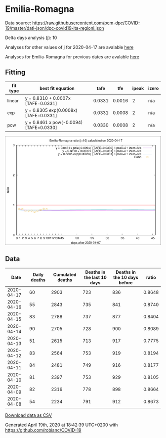 # Emilia-Romagna

Data source: https://raw.githubusercontent.com/pcm-dpc/COVID-19/master/dati-json/dpc-covid19-ita-regioni.json

Delta days analysis (j): 10

Analyses for other values of j for 2020-04-17 are avalable [here](../2020-04-17/README.md)

Analyses for Emilia-Romagna for previous dates are avalable [here](../README.md)

## Fitting 
|fit type|best fit equation|tafe|tfe|ipeak|izero|
|-------|-----|--------|------|---|---|
|linear|y = 0.8310 + 0.0007x  [TAFE=0.0331]|0.0331|0.0016|2|n/a|
|exp|y = 0.8305 exp(0.0008x)  [TAFE=0.0331]|0.0331|0.0008|2|n/a|
|pow|y = 0.8461 x pow(-0.0094)  [TAFE=0.0330]|0.0330|0.0008|2|n/a|

![Plot](COVID-19_emilia-romagna_j10_2020-04-17.png)

## Data
|Date|Daily deaths|Cumulated deaths|Deaths in the last 10 days|Deaths in the 10 days before|ratio|
|----|----------|-----------|-------|--------------------|-----|
|2020-04-17|60|2903|723|836|0.8648|
|2020-04-16|55|2843|735|841|0.8740|
|2020-04-15|83|2788|737|877|0.8404|
|2020-04-14|90|2705|728|900|0.8089|
|2020-04-13|51|2615|713|917|0.7775|
|2020-04-12|83|2564|753|919|0.8194|
|2020-04-11|84|2481|749|916|0.8177|
|2020-04-10|81|2397|753|929|0.8105|
|2020-04-09|82|2316|778|898|0.8664|
|2020-04-08|54|2234|791|912|0.8673|

[Download data as CSV](COVID-19_emilia-romagna_j10_2020-04-17.csv)

Generated April 19th, 2020 at 18:42:39 UTC+0200 with https://github.com/robianc/COVID-19
